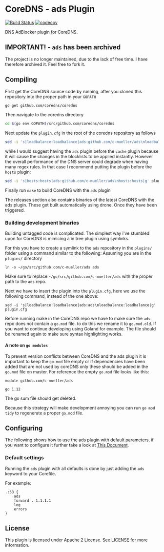# CoreDNS - ads Plugin

[![Build Status](https://cloud.drone.io/api/badges/c-mueller/ads/status.svg)](https://cloud.drone.io/c-mueller/ads)
[![codecov](https://codecov.io/gh/c-mueller/ads/branch/master/graph/badge.svg)](https://codecov.io/gh/c-mueller/ads)

DNS AdBlocker plugin for CoreDNS.

## IMPORTANT! - `ads` has been archived

The project is no longer maintained, due to the lack of free time. I have therefore archived it. Feel free to fork it.

## Compiling

First get the CoreDNS source code by running, after you cloned this repository into the proper path in your `GOPATH`
```bash
go get github.com/coredns/coredns
```

Then navigate to the coredns directory
```bash
cd $(go env GOPATH)/src/github.com/coredns/coredns
```

Next update the `plugin.cfg` in the root of the coredns repository as follows

```bash
sed -i 's|loadbalance:loadbalance|ads:github.com/c-mueller/ads\nloadbalance:loadbalance|g' plugin.cfg
```

while I would suggest having the `ads` plugin before the `cache` plugin because it will
cause the changes in the blocklists to be applied instantly. However the overall performance of
the DNS server could degrade when having many regex rules. In that case I recommend putting the
plugin before the `hosts` plugin:

```bash
sed -i 's|hosts:hosts|ads:github.com/c-mueller/ads\nhosts:hosts|g' plugin.cfg
```

Finally run `make` to build CoreDNS with the `ads` plugin

The releases section also contains binaries of the latest CoreDNS with the
ads plugin. These get built automatically using drone. Once they have been triggered.

### Building development binaries

Building untagged code is complicated. The simplest way i've stumbled upon for CoreDNS is mimicing a in tree plugin using symlinks.

For this you have to create a symlink to the `ads` repository in the `plugins/` folder using a command similar to the following:
Assuming you are in the `plugins/` directory

```
ln -s ~/go/src/github.com/c-mueller/ads ads
```

Make sure to replace `~/go/src/github.com/c-mueller/ads` with the proper path to the `ads` repo.

Next we have to insert the plugin into the `plugin.cfg`. here we use the following command, instead of the one above:
```
sed -i 's|loadbalance:loadbalance|ads:ads\nloadbalance:loadbalance|g' plugin.cfg
```

Before running make in the CoreDNS repo we have to make sure the `ads` repo does not contain a `go.mod` file. to do this we rename it to `go.mod.old`.
If you want to continue developing using Goland for example. The file should be renamed again to make sure syntax highlighting works.

#### A note on `go modules`

To prevent version conflicts between CoreDNS and the ads plugin it is important to keep the
`go.mod` file empty or if dependencies have been added that are not used by coreDNS only these should
be added in the `go.mod` file on master.
For reference the empty `go.mod` file looks like this:
```
module github.com/c-mueller/ads

go 1.12
```

The go sum file should get deleted.

Because this strategy will make development annoying you can run `go mod tidy` to regenerate a proper `go,mod` file.

## Configuring

The following shows how to use the ads plugin with default parameters, if you want to configure it further take a look at
[This Document](docs/configuration.md).

### Default settings

Running the `ads` plugin with all defaults is done by just adding the `ads` keyword to your Corefile.

For example:
```
.:53 {
    ads
    forward . 1.1.1.1
    log
    errors
}
```

## License

This plugin is licensed under Apache 2 License. See [LICENSE](LICENSE) for more information.
